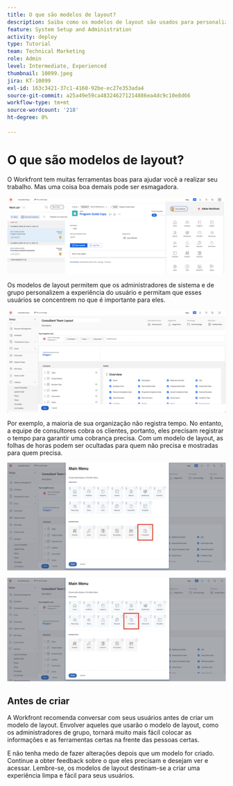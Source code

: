 ```yaml
---
title: O que são modelos de layout?
description: Saiba como os modelos de layout são usados para personalizar o que os usuários veem na interface.
feature: System Setup and Administration
activity: deploy
type: Tutorial
team: Technical Marketing
role: Admin
level: Intermediate, Experienced
thumbnail: 10099.jpeg
jira: KT-10099
exl-id: 163c3421-37c1-4160-92be-ec27e353ada4
source-git-commit: a25a49e59ca483246271214886ea4dc9c10e8d66
workflow-type: tm+mt
source-wordcount: '218'
ht-degree: 0%

---
```


# O que são modelos de layout?

O Workfront tem muitas ferramentas boas para ajudar você a realizar seu trabalho. Mas uma coisa boa demais pode ser esmagadora.

![Início e Menu Principal](assets/what-are-layout-templates-01.png)

Os modelos de layout permitem que os administradores de sistema e de grupo personalizem a experiência do usuário e permitam que esses usuários se concentrem no que é importante para eles.

![Início e Menu Principal](assets/what-are-layout-templates-02.png)

Por exemplo, a maioria de sua organização não registra tempo. No entanto, a equipe de consultores cobra os clientes, portanto, eles precisam registrar o tempo para garantir uma cobrança precisa. Com um modelo de layout, as folhas de horas podem ser ocultadas para quem não precisa e mostradas para quem precisa.

![Início e Menu Principal](assets/what-are-layout-templates-03.png)

![Início e Menu Principal](assets/what-are-layout-templates-04.png)


## Antes de criar

A Workfront recomenda conversar com seus usuários antes de criar um modelo de layout. Envolver aqueles que usarão o modelo de layout, como os administradores de grupo, tornará muito mais fácil colocar as informações e as ferramentas certas na frente das pessoas certas.

E não tenha medo de fazer alterações depois que um modelo for criado. Continue a obter feedback sobre o que eles precisam e desejam ver e acessar. Lembre-se, os modelos de layout destinam-se a criar uma experiência limpa e fácil para seus usuários.
